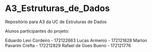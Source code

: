 # A3_Estruturas_de_Dados
Repositório para A3 da UC de Estruturas de Dados

Alunos participantes do projeto:

Eduardo Levi Cordeiro - 172122663
Lucas Armenio - 172121828
Marlon Pavarim Crefta - 172212829
Rafael de Goes Bueno - 172121776
